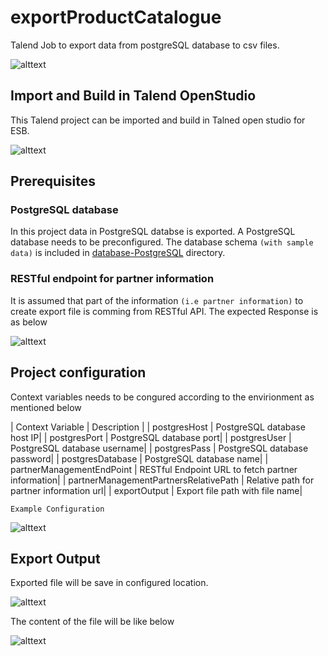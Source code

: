 # exportProductCatalogue
Talend Job to export data from postgreSQL database to csv files. 

![alttext](https://github.com/myTalendProjects/Talend-exportProductCatalogue/blob/main/images/TalendJob.PNG?raw=true)


## Import and Build in Talend OpenStudio
This Talend project can be imported and build in Talned open studio for ESB.

![alttext](https://github.com/myTalendProjects/Talend-exportProductCatalogue/blob/main/images/ImportProject.PNG?raw=true)

## Prerequisites

### PostgreSQL database
In this project data in PostgreSQL databse is exported. 
A PostgreSQL database needs to be preconfigured. The database schema `(with sample data)` is included in [database-PostgreSQL](https://github.com/myTalendProjects/Talend-exportProductCatalogue/blob/main/database_PostgreSQL) directory.

### RESTful endpoint for partner information

It is assumed that part of the information `(i.e partner information)` to create export file is comming from RESTful API.
The expected Response is as below

![alttext](https://github.com/myTalendProjects/Talend-exportProductCatalogue/blob/main/images/partner-information.PNG?raw=true)

## Project configuration

Context variables needs to be congured according to the envirionment as mentioned below

| Context Variable | Description  |
| postgresHost | PostgreSQL database host IP| 
| postgresPort | PostgreSQL database port| 
| postgresUser | PostgreSQL database username| 
| postgresPass | PostgreSQL database password| 
| postgresDatabase | PostgreSQL database name| 
| partnerManagementEndPoint | RESTful Endpoint URL to fetch partner information| 
| partnerManagementPartnersRelativePath | Relative path for partner information url| 
| exportOutput | Export file path with file name| 

`Example Configuration`

![alttext](https://github.com/myTalendProjects/Talend-exportProductCatalogue/blob/main/images/Talend-context-Var.PNG?raw=true)


## Export Output

Exported file will be save in configured location.

![alttext](https://github.com/myTalendProjects/Talend-exportProductCatalogue/blob/main/images/Talend-exportFile.PNG?raw=true)

The content of the file will be like below

![alttext](https://github.com/myTalendProjects/Talend-exportProductCatalogue/blob/main/images/csvContent.PNG?raw=true)







